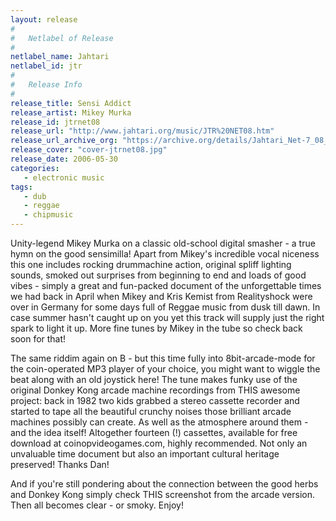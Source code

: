 ```yaml
---
layout: release
#
#   Netlabel of Release
#
netlabel_name: Jahtari
netlabel_id: jtr
#
#   Release Info
#
release_title: Sensi Addict
release_artist: Mikey Murka
release_id: jtrnet08
release_url: "http://www.jahtari.org/music/JTR%20NET08.htm"
release_url_archive_org: "https://archive.org/details/Jahtari_Net-7_08_1636-5772"
release_cover: "cover-jtrnet08.jpg"
release_date: 2006-05-30
categories:
   - electronic music
tags:
   - dub
   - reggae
   - chipmusic
---
```

Unity-legend Mikey Murka on a classic old-school digital smasher - a true hymn on the good sensimilla! Apart from Mikey's incredible vocal niceness this one includes rocking drummachine action, original spliff lighting sounds, smoked out surprises from beginning to end and loads of good vibes - simply a great and fun-packed document of the unforgettable times we had back in April when Mikey and Kris Kemist from Realityshock were over in Germany for some days full of Reggae music from dusk till dawn. In case summer hasn't caught up on you yet this track will supply just the right  spark to light it up. More fine tunes by Mikey in the tube so check back soon for that!

The same riddim again on B - but this time fully into 8bit-arcade-mode for the coin-operated MP3 player of your choice, you might want to wiggle the beat along with an old joystick here! The tune makes funky use of the original Donkey Kong arcade machine recordings from THIS awesome project: back in 1982 two kids grabbed a stereo cassette recorder and started to tape all the beautiful crunchy noises those brilliant arcade machines possibly can create. As well as the atmosphere around them - and the idea itself! Altogether fourteen (!) cassettes, available for free download at coinopvideogames.com, highly recommended. Not only an unvaluable time document but also an important cultural heritage preserved! Thanks Dan!

And if you're still pondering about the connection between the good herbs and Donkey Kong simply check THIS screenshot from the arcade version. Then all becomes clear - or smoky. Enjoy!

